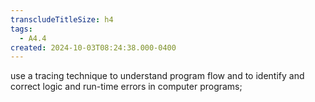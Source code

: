 ```yaml
---
transcludeTitleSize: h4
tags:
  - A4.4
created: 2024-10-03T08:24:38.000-0400
---
```

use a tracing technique to understand program flow and to identify and correct logic and run-time errors in computer programs;